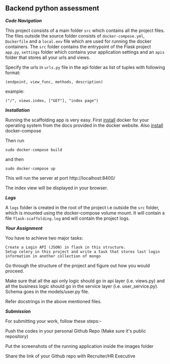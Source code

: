 ## Backend python assessment

***Code Navigation***

This project consists of a main folder `src` which contains all the project files. The files outside the source folder consists of `docker-compose.yml`, `Dockerfile` and a `local.env` file which are used for running the docker containers. The `src` folder contains the entrypoint of the Flask project `app.py`, `settings` folder which contains your application settings and an `apis` folder that stores all your urls and views.

Specify the urls in `urls.py` file in the api folder as list of tuples with following format:

    (endpoint, view_func, methods, description)
example:

    ("/", views.index, ["GET"], "index page")

***Installation***

Running the scaffolding app is very easy. First [install](https://docs.docker.com/install/) docker for your operating system from the docs provided in the docker website. Also [install](https://docs.docker.com/compose/install/) docker-compose

Then run

    sudo docker-compose build
and then

    sudo docker-compose up
This will run the server at port http://localhost:8400/

The index view will be displayed in your browser.

***Logs***

A `logs` folder is created in the root of the project i.e outside the `src` folder, which is mounted using the docker-compose volume mount. It will contain a file `flask-scaffolding.log` and will contain the project logs.

***Your Assignment***

You have to achieve two major tasks:

    Create a Login API (JSON) in flask in this structure.
    Setup celery in this project and write a task that stores last login information in another collection of mongo

Go through the structure of the project and figure out how you would proceed.

Make sure that all the api only logic should go in api layer (i.e. views.py) and all the business logic should go in the service layer (i.e. user_service.py).
Schema goes in the models/user.py file.

Refer docstrings in the above mentioned files.

***Submission***

For submitting your work, follow these steps:-

Push the codes in your personal Github Repo (Make sure it's public repository)

Put the screenshots of the running application inside the images folder

Share the link of your Github repo with Recruiter/HR Executive
